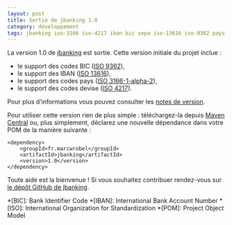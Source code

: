 ```yaml
---
layout: post
title: Sortie de jbanking 1.0
category: développement
tags: jbanking iso-3166 iso-4217 iban bic sepa iso-13616 iso-9362 pays devise
---
```


La version 1.0 de [jbanking](https://github.com/marcwrobel/jbanking) est sortie. Cette version
initiale du projet inclue :
* le support des codes BIC ([ISO 9362](https://fr.wikipedia.org/wiki/ISO_9362)),
* le support des IBAN ([ISO 13616](https://fr.wikipedia.org/wiki/ISO_13616)),
* le support des codes pays ([ISO 3166-1-alpha-2](https://fr.wikipedia.org/wiki/ISO_3166)),
* le support des codes devise ([ISO 4217](https://fr.wikipedia.org/wiki/ISO_4217)).

Pour plus d’informations vous pouvez consulter les [notes de version](https://github.com/marcwrobel/jbanking/releases/tag/jbanking-1.0).

Pour utiliser cette version rien de plus simple : téléchargez-la depuis [Maven Central](https://search.maven.org/artifact/fr.marcwrobel/jbanking/1.0/jar)
ou, plus simplement, déclarez une nouvelle dépendance dans votre POM de la manière suivante :

    <dependency>
        <groupId>fr.marcwrobel</groupId>
        <artifactId>jbanking</artifactId>
        <version>1.0</version>
    </dependency>

Toute aide est la bienvenue ! Si vous souhaitez contribuer rendez-vous sur [le dépôt GitHub de
jbanking](https://github.com/marcwrobel/jbanking).

*[BIC]: Bank Identifier Code
*[IBAN]: International Bank Account Number
*[ISO]: International Organization for Standardization
*[POM]: Project Object Model
